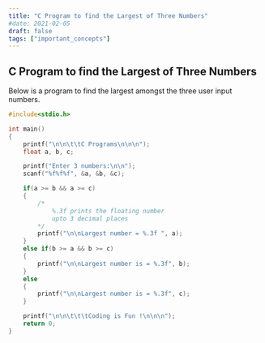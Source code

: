 ```yaml
---
title: "C Program to find the Largest of Three Numbers"
#date: 2021-02-05
draft: false
tags: ["important_concepts"]
---
```


## C Program to find the Largest of Three Numbers

Below is a program to find the largest amongst the three user input numbers.

```c
#include<stdio.h>

int main()
{
    printf("\n\n\t\tC Programs\n\n\n");
    float a, b, c;

    printf("Enter 3 numbers:\n\n");
    scanf("%f%f%f", &a, &b, &c);

    if(a >= b && a >= c)
    {
        /*
            %.3f prints the floating number
            upto 3 decimal places
        */
        printf("\n\nLargest number = %.3f ", a);
    }
    else if(b >= a && b >= c)
    {
        printf("\n\nLargest number is = %.3f", b);
    }
    else
    {
        printf("\n\nLargest number is = %.3f", c);
    }

    printf("\n\n\t\t\tCoding is Fun !\n\n\n");
    return 0;
}
```
